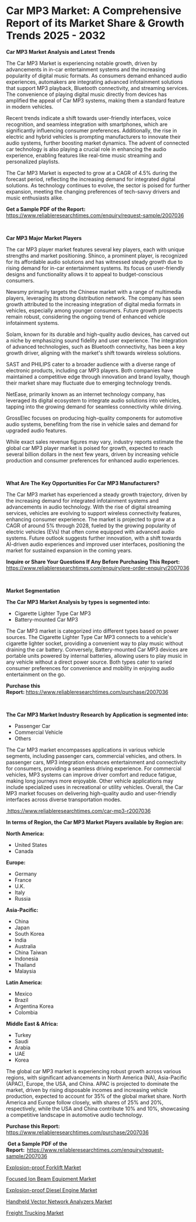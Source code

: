 <p><h1>Car MP3 Market: A Comprehensive Report of its Market Share & Growth Trends 2025 - 2032</h1></p><p><strong>Car MP3 Market Analysis and Latest Trends</strong></p>
<p><p>The Car MP3 Market is experiencing notable growth, driven by advancements in in-car entertainment systems and the increasing popularity of digital music formats. As consumers demand enhanced audio experiences, automakers are integrating advanced infotainment solutions that support MP3 playback, Bluetooth connectivity, and streaming services. The convenience of playing digital music directly from devices has amplified the appeal of Car MP3 systems, making them a standard feature in modern vehicles.</p><p>Recent trends indicate a shift towards user-friendly interfaces, voice recognition, and seamless integration with smartphones, which are significantly influencing consumer preferences. Additionally, the rise in electric and hybrid vehicles is prompting manufacturers to innovate their audio systems, further boosting market dynamics. The advent of connected car technology is also playing a crucial role in enhancing the audio experience, enabling features like real-time music streaming and personalized playlists.</p><p>The Car MP3 Market is expected to grow at a CAGR of 4.5% during the forecast period, reflecting the increasing demand for integrated digital solutions. As technology continues to evolve, the sector is poised for further expansion, meeting the changing preferences of tech-savvy drivers and music enthusiasts alike.</p></p>
<p><strong>Get a Sample PDF of the Report:&nbsp;</strong> <a href="https://www.reliableresearchtimes.com/enquiry/request-sample/2007036?utm_campaign=2641&utm_medium=2&utm_source=Github&utm_content=ia&utm_term=30032025&utm_id=car-mp3">https://www.reliableresearchtimes.com/enquiry/request-sample/2007036</a></p>
<p>&nbsp;</p>
<p><strong>Car MP3 Major Market Players</strong></p>
<p><p>The car MP3 player market features several key players, each with unique strengths and market positioning. Shinco, a prominent player, is recognized for its affordable audio solutions and has witnessed steady growth due to rising demand for in-car entertainment systems. Its focus on user-friendly designs and functionality allows it to appeal to budget-conscious consumers.</p><p>Newsmy primarily targets the Chinese market with a range of multimedia players, leveraging its strong distribution network. The company has seen growth attributed to the increasing integration of digital media formats in vehicles, especially among younger consumers. Future growth prospects remain robust, considering the ongoing trend of enhanced vehicle infotainment systems.</p><p>Solam, known for its durable and high-quality audio devices, has carved out a niche by emphasizing sound fidelity and user experience. The integration of advanced technologies, such as Bluetooth connectivity, has been a key growth driver, aligning with the market's shift towards wireless solutions.</p><p>SAST and PHILIPS cater to a broader audience with a diverse range of electronic products, including car MP3 players. Both companies have maintained a competitive edge through innovation and brand loyalty, though their market share may fluctuate due to emerging technology trends.</p><p>NetEase, primarily known as an internet technology company, has leveraged its digital ecosystem to integrate audio solutions into vehicles, tapping into the growing demand for seamless connectivity while driving. </p><p>GrossElec focuses on producing high-quality components for automotive audio systems, benefiting from the rise in vehicle sales and demand for upgraded audio features.</p><p>While exact sales revenue figures may vary, industry reports estimate the global car MP3 player market is poised for growth, expected to reach several billion dollars in the next few years, driven by increasing vehicle production and consumer preferences for enhanced audio experiences.</p></p>
<p>&nbsp;</p>
<p><strong>What Are The Key Opportunities For Car MP3 Manufacturers?</strong></p>
<p><p>The Car MP3 market has experienced a steady growth trajectory, driven by the increasing demand for integrated infotainment systems and advancements in audio technology. With the rise of digital streaming services, vehicles are evolving to support wireless connectivity features, enhancing consumer experience. The market is projected to grow at a CAGR of around 5% through 2028, fueled by the growing popularity of electric vehicles (EVs) that often come equipped with advanced audio systems. Future outlook suggests further innovation, with a shift towards AI-driven audio experiences and improved user interfaces, positioning the market for sustained expansion in the coming years.</p></p>
<p><strong>Inquire or Share Your Questions If Any Before Purchasing This Report:</strong> <a href="https://www.reliableresearchtimes.com/enquiry/pre-order-enquiry/2007036?utm_campaign=2641&utm_medium=2&utm_source=Github&utm_content=ia&utm_term=30032025&utm_id=car-mp3">https://www.reliableresearchtimes.com/enquiry/pre-order-enquiry/2007036</a></p>
<p>&nbsp;</p>
<p><strong>Market Segmentation</strong></p>
<p><strong>The Car MP3 Market Analysis by types is segmented into:</strong></p>
<p><ul><li>Cigarette Lighter Type Car MP3</li><li>Battery-mounted Car MP3</li></ul></p>
<p><p>The Car MP3 market is categorized into different types based on power sources. The Cigarette Lighter Type Car MP3 connects to a vehicle's cigarette lighter socket, providing a convenient way to play music without draining the car battery. Conversely, Battery-mounted Car MP3 devices are portable units powered by internal batteries, allowing users to play music in any vehicle without a direct power source. Both types cater to varied consumer preferences for convenience and mobility in enjoying audio entertainment on the go.</p></p>
<p><strong>Purchase this Report:&nbsp;</strong><a href="https://www.reliableresearchtimes.com/purchase/2007036?utm_campaign=2641&utm_medium=2&utm_source=Github&utm_content=ia&utm_term=30032025&utm_id=car-mp3">https://www.reliableresearchtimes.com/purchase/2007036</a></p>
<p>&nbsp;</p>
<p><strong>The Car MP3 Market Industry Research by Application is segmented into:</strong></p>
<p><ul><li>Passenger Car</li><li>Commercial Vehicle</li><li>Others</li></ul></p>
<p><p>The Car MP3 market encompasses applications in various vehicle segments, including passenger cars, commercial vehicles, and others. In passenger cars, MP3 integration enhances entertainment and connectivity for consumers, providing a seamless driving experience. For commercial vehicles, MP3 systems can improve driver comfort and reduce fatigue, making long journeys more enjoyable. Other vehicle applications may include specialized uses in recreational or utility vehicles. Overall, the Car MP3 market focuses on delivering high-quality audio and user-friendly interfaces across diverse transportation modes.</p></p>
<p><a href="https://www.reliableresearchtimes.com/car-mp3-r2007036?utm_campaign=2641&utm_medium=2&utm_source=Github&utm_content=ia&utm_term=30032025&utm_id=car-mp3">&nbsp;https://www.reliableresearchtimes.com/car-mp3-r2007036</a></p>
<p><strong>In terms of Region, the Car MP3 Market Players available by Region are:</strong></p>
<p>
    <p> <strong> North America: </strong>
        <ul>
            <li>United States</li>
            <li>Canada</li>
        </ul>
        </p> 
    <p> <strong> Europe: </strong>
        <ul>
            <li>Germany</li>
            <li>France</li>
            <li>U.K.</li>
            <li>Italy</li>
            <li>Russia</li>
        </ul>
        </p> 
    <p> <strong> Asia-Pacific: </strong>
        <ul>
            <li>China</li>
            <li>Japan</li>
            <li>South Korea</li>
            <li>India</li>
            <li>Australia</li>
            <li>China Taiwan</li>
            <li>Indonesia</li>
            <li>Thailand</li>
            <li>Malaysia</li>
        </ul>
        </p> 
    <p> <strong> Latin America: </strong>
        <ul>
            <li>Mexico</li>
            <li>Brazil</li>
            <li>Argentina Korea</li>
            <li>Colombia</li>
        </ul>
        </p> 
    <p> <strong> Middle East & Africa: </strong>
        <ul>
            <li>Turkey</li>
            <li>Saudi</li>
            <li>Arabia</li>
            <li>UAE</li>
            <li>Korea</li>
        </ul>
    </p>
    </p>
<p><p>The global car MP3 market is experiencing robust growth across various regions, with significant advancements in North America (NA), Asia-Pacific (APAC), Europe, the USA, and China. APAC is projected to dominate the market, driven by rising disposable incomes and increasing vehicle production, expected to account for 35% of the global market share. North America and Europe follow closely, with shares of 25% and 20%, respectively, while the USA and China contribute 10% and 10%, showcasing a competitive landscape in automotive audio technology.</p></p>
<p><strong>Purchase this Report: </strong><a href="https://www.reliableresearchtimes.com/purchase/2007036?utm_campaign=2641&utm_medium=2&utm_source=Github&utm_content=ia&utm_term=30032025&utm_id=car-mp3">https://www.reliableresearchtimes.com/purchase/2007036</a></p>
<p>&nbsp;<strong>Get a Sample PDF of the Report:&nbsp;&nbsp;</strong><a href="https://www.reliableresearchtimes.com/enquiry/request-sample/2007036?utm_campaign=2641&utm_medium=2&utm_source=Github&utm_content=ia&utm_term=30032025&utm_id=car-mp3">https://www.reliableresearchtimes.com/enquiry/request-sample/2007036</a></p>
<p><strong></strong></p>
<p><p><a href="https://www.linkedin.com/pulse/explosion-proof-forklift-market-progressan-anticipated-dhu1c?utm_campaign=2641&utm_medium=2&utm_source=Github&utm_content=ia&utm_term=30032025&utm_id=car-mp3">Explosion-proof Forklift Market</a></p><p><a href="https://www.linkedin.com/pulse/why-focused-ion-beam-equipment-market-set-131-growth-7e99f?utm_campaign=2641&utm_medium=2&utm_source=Github&utm_content=ia&utm_term=30032025&utm_id=car-mp3">Focused Ion Beam Equipment Market</a></p><p><a href="https://www.linkedin.com/pulse/focus-explosion-proof-diesel-engine-market-trends-metrics-c0f7c?utm_campaign=2641&utm_medium=2&utm_source=Github&utm_content=ia&utm_term=30032025&utm_id=car-mp3">Explosion-proof Diesel Engine Market</a></p><p><a href="https://www.linkedin.com/pulse/handheld-vector-network-analyzers-market-size-set-accelerate-rujgc?utm_campaign=2641&utm_medium=2&utm_source=Github&utm_content=ia&utm_term=30032025&utm_id=car-mp3">Handheld Vector Network Analyzers Market</a></p><p><a href="https://github.com/rushanday/Market-Research-Report-List-1/blob/main/freight-trucking-market.md?utm_campaign=2641&utm_medium=2&utm_source=Github&utm_content=ia&utm_term=30032025&utm_id=car-mp3">Freight Trucking Market</a></p></p>